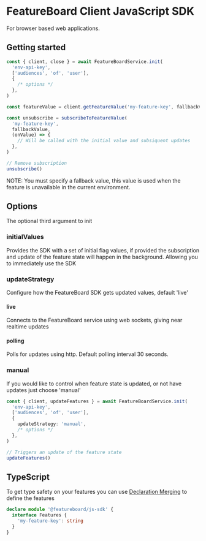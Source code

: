# FeatureBoard Client JavaScript SDK

For browser based web applications.

## Getting started

```ts
const { client, close } = await FeatureBoardService.init(
  'env-api-key',
  ['audiences', 'of', 'user'],
  {
    /* options */
  },
)

const featureValue = client.getFeatureValue('my-feature-key', fallbackValue)

const unsubscribe = subscribeToFeatureValue(
  'my-feature-key',
  fallbackValue,
  (onValue) => {
    // Will be called with the initial value and subsiquent updates
  },
)

// Remove subscription
unsubscribe()
```

NOTE: You must specify a fallback value, this value is used when the feature is unavailable in the current environment.

## Options

The optional third argument to init

### initialValues

Provides the SDK with a set of initial flag values, if provided the subscription and update of the feature state will happen in the background. Allowing you to immediately use the SDK

### updateStrategy

Configure how the FeatureBoard SDK gets updated values, default 'live'

#### live

Connects to the FeatureBoard service using web sockets, giving near realtime updates

#### polling

Polls for updates using http. Default polling interval 30 seconds.

### manual

If you would like to control when feature state is updated, or not have updates just choose 'manual'

```ts
const { client, updateFeatures } = await FeatureBoardService.init(
  'env-api-key',
  ['audiences', 'of', 'user'],
  {
    updateStrategy: 'manual',
    /* options */
  },
)

// Triggers an update of the feature state
updateFeatures()
```

## TypeScript

To get type safety on your features you can use [Declaration Merging](https://www.typescriptlang.org/docs/handbook/declaration-merging.html) to define the features

```ts
declare module '@featureboard/js-sdk' {
  interface Features {
    'my-feature-key': string
  }
}
```
